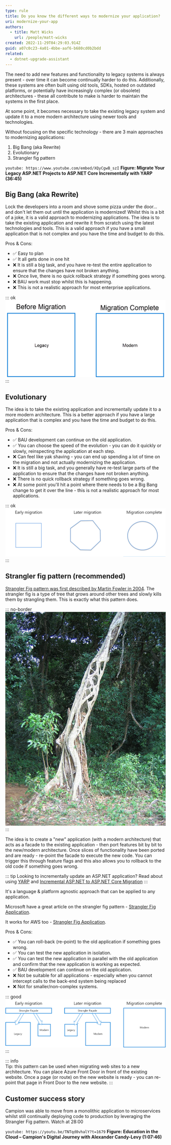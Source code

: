 ```yaml
---
type: rule
title: Do you know the different ways to modernize your application?
uri: modernize-your-app
authors:
  - title: Matt Wicks
    url: /people/matt-wicks
created: 2022-11-29T04:29:03.914Z
guid: a07c0c23-4a01-4bbe-aaf6-b680cd0b2bdd
related: 
  - dotnet-upgrade-assistant
---
```

The need to add new features and functionality to legacy systems is always present - over time it can become continually harder to do this. Additionally, these systems are often built using old tools, SDKs, hosted on outdated platforms, or potentially have increasingly complex (or obsolete) architectures - these all contribute to make is harder to maintain the systems in the first place.

At some point, it becomes necessary to take the existing legacy system and update it to a more modern architecture using newer tools and technologies.

Without focusing on the specific technology - there are 3 main approaches to modernizing applications:

<!--endintro-->

1. Big Bang (aka Rewrite)
2. Evolutionary
3. Strangler fig pattern

`youtube: https://www.youtube.com/embed/XQyCgwB_szI`
**Figure: Migrate Your Legacy ASP.NET Projects to ASP.NET Core Incrementally with YARP (36:45)**

## Big Bang (aka Rewrite)

Lock the developers into a room and shove some pizza under the door... and don't let them out until the application is modernized! Whilst this is a bit of a joke, it is a valid approach to modernizing applications. The idea is to take the existing application and rewrite it from scratch using the latest technologies and tools. This is a valid approach if you have a small application that is not complex and you have the time and budget to do this.

Pros & Cons:

- ✅ Easy to plan
- ✅ It all gets done in one hit
- ❌ It is still a big task, and you have re-test the entire application to ensure that the changes have not broken anything.
- ❌ Once live, there is no quick rollback strategy if something goes wrong.
- ❌ BAU work must stop whilst this is happening.
- ❌ This is not a realistic approach for most enterprise applications.

::: ok  
![Figure: OK example - big bang migration](big-bang.png)
:::

## Evolutionary

The idea is to take the existing application and incrementally update it to a more modern architecture. This is a better approach if you have a large application that is complex and you have the time and budget to do this.

Pros & Cons:

- ✅ BAU development can continue on the old application.
- ✅ You can choose the speed of the evolution - you can do it quickly or slowly, reinspecting the application at each step.
- ❌ Can feel like yak shaving - you can end up spending a lot of time on the migration and not actually modernizing the application.
- ❌ It is still a big task, and you generally have re-test large parts of the application to ensure that the changes have not broken anything.
- ❌ There is no quick rollback strategy if something goes wrong.
- ❌ At some point you'll hit a point where there needs to be a Big Bang change to get it over the line - this is not a realistic approach for most applications.

::: ok  
![Figure: OK example - evolutionary migration (fitting a square peg in a round hole)](evolutionary.png)
:::

## Strangler fig pattern (recommended)

[Strangler Fig pattern was first described by Martin Fowler in 2004](https://martinfowler.com/bliki/StranglerFigApplication.html). The strangler fig is a type of tree that grows around other trees and slowly kills them by strangling them. This is exactly what this pattern does.

::: no-border
![Figure: an actual strangler fig strangling a tree](strangler-fig.jpg)
:::

The idea is to create a "new" application (with a modern architecture) that acts as a facade to the existing application - then port features bit by bit to the new/modern architecture. Once slices of functionality have been ported and are ready - re-point the facade to execute the new code. You can trigger this through feature flags and this also allows you to rollback to the old code if something goes wrong.

::: tip
Looking to incrementally update an ASP.NET application? Read about using [YARP](https://microsoft.github.io/reverse-proxy/) and [Incremental ASP.NET to ASP.NET Core Migration](https://devblogs.microsoft.com/dotnet/incremental-asp-net-to-asp-net-core-migration/)
:::

It's a language & platform agnostic approach that can be applied to any application.

Microsoft have a great article on the strangler fig pattern - [Strangler Fig Application](https://docs.microsoft.com/en-us/azure/architecture/patterns/strangler-fig).

It works for AWS too - [Strangler Fig Application](https://docs.aws.amazon.com/prescriptive-guidance/latest/modernization-aspnet-web-services/fig-pattern.html).

Pros & Cons:

- ✅ You can roll-back (re-point) to the old application if something goes wrong.
- ✅ You can test the new application in isolation.
- ✅ You can test the new application in parallel with the old application and confirm that the new application is working as expected.
- ✅ BAU development can continue on the old application.
- ❌ Not be suitable for all applications - especially when you cannot intercept calls to the back-end system being replaced
- ❌ Not for smaller/non-complex systems.

::: good  
![Figure: Good example - strangler fig pattern in action during a migration](strangler-fig-pattern.png)
:::

::: info  
Tip: this pattern can be used when migrating web sites to a new architecture. You can place Azure Front Door in front of the existing website. Once a page (or route) on the new website is ready - you can re-point that page in Front Door to the new website.
:::

## Customer success story

Campion was able to move from a monolithic application to microservices whilst still continually deploying code to production by leveraging the Strangler Fig pattern. Watch at 28:00

`youtube: https://youtu.be/TNTqd0vhalY?t=1679`
**Figure: Education in the Cloud – Campion's Digital Journey with Alexander Candy-Levy (1:07:46)**
